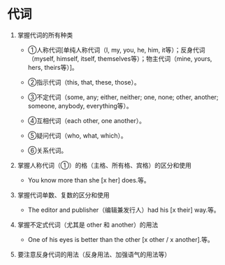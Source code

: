 # 代词

1. 掌握代词的所有种类

    * ①人称代词[单纯人称代词（I, my, you, he, him, it等）；反身代词（myself, himself, itself, themselves等）；物主代词（mine, yours, hers, theirs等）]。

    * ②指示代词（this, that, these, those）。

    * ③不定代词（some, any; either, neither; one, none; other, another; someone, anybody, everything等）。

    * ④互相代词（each other, one another）。

    * ⑤疑问代词（who, what, which）。

    * ⑥关系代词。

1. 掌握人称代词（①）的格（主格、所有格、宾格）的区分和使用

    * You know more than she [x her] does.等。
1. 掌握代词单数、复数的区分和使用

    * The editor and publisher（编辑兼发行人）had his [x their] way.等。

1. 掌握不定式代词（尤其是 other 和 another）的用法

    * One of his eyes is better than the other [x other / x another].等。

1. 要注意反身代词的用法（反身用法、加强语气的用法等）